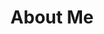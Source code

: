 ---
layout: About-Me
title: About Me
me: Wilber Carrascal
image: /img/avatar.jpg
description: "Hey there, tech enthusiasts and fellow learners! 👋 I'm Wilber, and this is my cozy corner of the internet
  where I spill the beans on all things tech and my exciting journey through the digital universe.
  So, who am I, you ask? Well, I'm a full stack developer (more focused at backend) 👨‍💻 with passion for creating web
  magic 🧙‍♂️. I've dabbled in everything from Django and RoR to the coolness of React JS or new technologies that caught
  my attention. You name it, I've probably built something with it.
  So, if I have to resume my blog I would say that My blog is your passport to the tech wonderland 🚀✨, where we 
  connect the dots and discover new tech gems. Join me on this thrilling journey of innovation, quality, and endless 
  curiosity. Let's dive into the tech world together! 💻🌟"
cvLink: "/files/cv/Wilber%20Carrascal%20-%20CV.pdf"
sourceCode: https://github.com/WilberC/blog.wilberc.io
experience:
  - name: Senior backend developer
    year: 2022-2022
    company:
      placeName: Crehana
      url: https://www.crehana.com/
  - name: Full-Stack Software Engineer
    year: 2021-2022
    company:
      placeName: Rankmi
      url: https://www.rankmi.com/es/
  - name: Full-Stack Software Engineer
    year: 2020-2021
    company:
      placeName: Able Co.
      url: https://able.co/
  - name: Full-Stack Software Engineer - Freelance
    year: 2019-2020
    company:
      placeName: Top Food
  - name: Full-Stack Software Engineer
    year: 2017-2019
    company:
      placeName: Elcole
miscellaneous:
  - desc: "🎧 I'm audiophile, currently looking for best affordable 🔊 DAC/AMP combo."
  - desc: "🏀 I used to play basketball and 🏊 swim sometimes, also I want to learn 🏄surfing.️"
  - desc: "🕹️ Currently playing in LOL and Valorant."
  - desc: "👺 As you can notice I like anime and my favorite is One Piece."
---